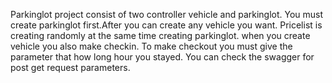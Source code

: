 Parkinglot project consist of two controller vehicle and parkinglot.
You must create parkinglot first.After you can create any vehicle you want.
Pricelist is creating randomly at the same time creating parkinglot.
when you create vehicle you also make checkin.
To make checkout you must give the parameter that how long hour you stayed.
You can check the swagger for post get request parameters.
